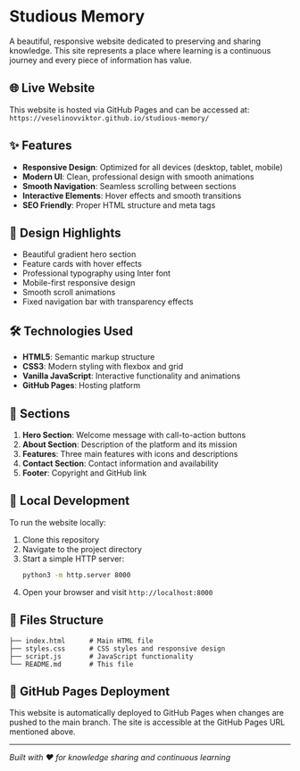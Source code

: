 # Studious Memory

A beautiful, responsive website dedicated to preserving and sharing knowledge. This site represents a place where learning is a continuous journey and every piece of information has value.

## 🌐 Live Website

This website is hosted via GitHub Pages and can be accessed at: `https://veselinovviktor.github.io/studious-memory/`

## ✨ Features

- **Responsive Design**: Optimized for all devices (desktop, tablet, mobile)
- **Modern UI**: Clean, professional design with smooth animations
- **Smooth Navigation**: Seamless scrolling between sections
- **Interactive Elements**: Hover effects and smooth transitions
- **SEO Friendly**: Proper HTML structure and meta tags

## 🎨 Design Highlights

- Beautiful gradient hero section
- Feature cards with hover effects
- Professional typography using Inter font
- Mobile-first responsive design
- Smooth scroll animations
- Fixed navigation bar with transparency effects

## 🛠 Technologies Used

- **HTML5**: Semantic markup structure
- **CSS3**: Modern styling with flexbox and grid
- **Vanilla JavaScript**: Interactive functionality and animations
- **GitHub Pages**: Hosting platform

## 📱 Sections

1. **Hero Section**: Welcome message with call-to-action buttons
2. **About Section**: Description of the platform and its mission
3. **Features**: Three main features with icons and descriptions
4. **Contact Section**: Contact information and availability
5. **Footer**: Copyright and GitHub link

## 🚀 Local Development

To run the website locally:

1. Clone this repository
2. Navigate to the project directory
3. Start a simple HTTP server:
   ```bash
   python3 -m http.server 8000
   ```
4. Open your browser and visit `http://localhost:8000`

## 📄 Files Structure

```
├── index.html      # Main HTML file
├── styles.css      # CSS styles and responsive design
├── script.js       # JavaScript functionality
└── README.md       # This file
```

## 🌟 GitHub Pages Deployment

This website is automatically deployed to GitHub Pages when changes are pushed to the main branch. The site is accessible at the GitHub Pages URL mentioned above.

---

*Built with ❤️ for knowledge sharing and continuous learning*